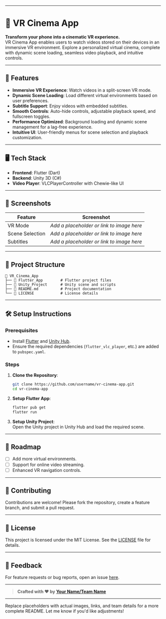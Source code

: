
---

# 🎥 VR Cinema App  

**Transform your phone into a cinematic VR experience.**  
VR Cinema App enables users to watch videos stored on their devices in an immersive VR environment. Explore a personalized virtual cinema, complete with dynamic scene loading, seamless video playback, and intuitive controls.

---

## 🚀 Features  

- **Immersive VR Experience**: Watch videos in a split-screen VR mode.  
- **Dynamic Scene Loading**: Load different virtual environments based on user preferences.  
- **Subtitle Support**: Enjoy videos with embedded subtitles.  
- **Smooth Controls**: Auto-hide controls, adjustable playback speed, and fullscreen toggles.  
- **Performance Optimized**: Background loading and dynamic scene management for a lag-free experience.  
- **Intuitive UI**: User-friendly menus for scene selection and playback customization.  

---

## 🖥️ Tech Stack  

- **Frontend**: Flutter (Dart)  
- **Backend**: Unity 3D (C#)  
- **Video Player**: VLCPlayerController with Chewie-like UI  

---

## 📸 Screenshots  

| Feature        | Screenshot                                  |  
|----------------|--------------------------------------------|  
| VR Mode        | *Add a placeholder or link to image here*  |  
| Scene Selection| *Add a placeholder or link to image here*  |  
| Subtitles      | *Add a placeholder or link to image here*  |  

---

## 📂 Project Structure  

```  
📂 VR_Cinema_App  
├── 📁 Flutter_App        # Flutter project files  
├── 📁 Unity_Project      # Unity scene and scripts  
├── 📄 README.md          # Project documentation  
└── 📜 LICENSE            # License details  
```  

---

## 🛠️ Setup Instructions  

### Prerequisites  
- Install [Flutter](https://flutter.dev/) and [Unity Hub](https://unity.com/).  
- Ensure the required dependencies (`flutter_vlc_player`, etc.) are added to `pubspec.yaml`.  

### Steps  
1. **Clone the Repository**:  
   ```bash  
   git clone https://github.com/username/vr-cinema-app.git  
   cd vr-cinema-app  
   ```  

2. **Setup Flutter App**:  
   ```bash  
   flutter pub get  
   flutter run  
   ```  

3. **Setup Unity Project**:  
   Open the Unity project in Unity Hub and load the required scene.  

---

## 🎯 Roadmap  

- [ ] Add more virtual environments.  
- [ ] Support for online video streaming.  
- [ ] Enhanced VR navigation controls.  

---

## 🤝 Contributing  

Contributions are welcome! Please fork the repository, create a feature branch, and submit a pull request.  

---

## 📜 License  

This project is licensed under the MIT License. See the [LICENSE](LICENSE) file for details.  

---

## 💬 Feedback  

For feature requests or bug reports, open an issue [here](https://github.com/username/vr-cinema-app/issues).  

---

> **Crafted with ❤️ by [Your Name/Team Name](https://yourwebsite.com)**  

--- 

Replace placeholders with actual images, links, and team details for a more complete README. Let me know if you'd like adjustments!
